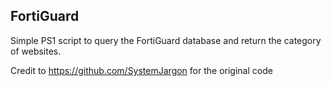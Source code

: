 ## FortiGuard
Simple PS1 script to query the FortiGuard database and return the category of websites.

Credit to https://github.com/SystemJargon for the original code
